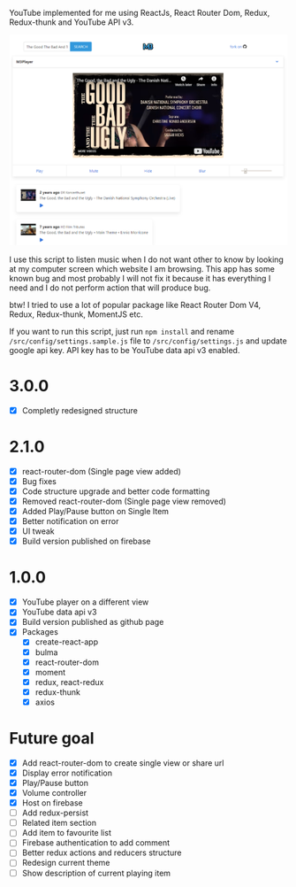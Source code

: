 YouTube implemented for me using ReactJs, React Router Dom, Redux, Redux-thunk and YouTube API v3.

![Screenshot](screenshot.png)

I use this script to listen music when I do not want other to know by looking at my computer screen which website I am browsing. This app has some known bug and most probably I will not fix it because it has everything I need and I do not perform action that will produce bug.

btw! I tried to use a lot of popular package like React Router Dom V4, Redux, Redux-thunk, MomentJS etc.

If you want to run this script, just run `npm install` and rename `/src/config/settings.sample.js` file to `/src/config/settings.js` and update google api key. API key has to be YouTube data api v3 enabled.

# 3.0.0

- [x] Completly redesigned structure

# 2.1.0

- [x] react-router-dom (Single page view added)
- [x] Bug fixes
- [x] Code structure upgrade and better code formatting
- [x] Removed react-router-dom (Single page view removed)
- [x] Added Play/Pause button on Single Item
- [x] Better notification on error
- [x] UI tweak
- [x] Build version published on firebase

# 1.0.0

- [x] YouTube player on a different view
- [x] YouTube data api v3
- [x] Build version published as github page
- [x] Packages
  - [x] create-react-app
  - [x] bulma
  - [x] react-router-dom
  - [x] moment
  - [x] redux, react-redux
  - [x] redux-thunk
  - [x] axios

# Future goal

- [x] Add react-router-dom to create single view or share url
- [x] Display error notification
- [x] Play/Pause button
- [x] Volume controller
- [x] Host on firebase
- [ ] Add redux-persist
- [ ] Related item section
- [ ] Add item to favourite list
- [ ] Firebase authentication to add comment
- [ ] Better redux actions and reducers structure
- [ ] Redesign current theme
- [ ] Show description of current playing item
